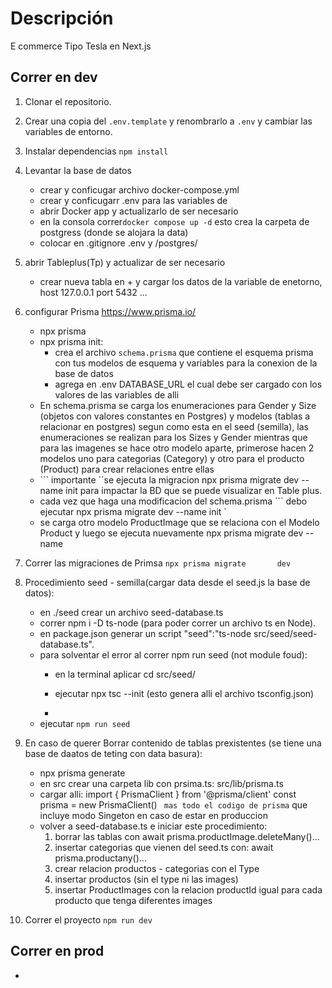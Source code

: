 # Descripción

E commerce Tipo Tesla en Next.js



## Correr en dev


1. Clonar el repositorio.
2. Crear una copia del ```.env.template``` y renombrarlo a ```.env``` y cambiar las variables de entorno.
3. Instalar dependencias ```npm install```
4. Levantar la base de datos 
    - crear y conficugar archivo  docker-compose.yml
    - crear y conficugarr .env para las variables de 
    - abrir Docker app y actualizarlo de ser necesario
    -  en la consola correr```docker compose up -d```
           esto crea la carpeta de postgress (donde se alojara la data)
    - colocar en .gitignore .env y /postgres/
5. abrir Tableplus(Tp)  y actualizar de ser necesario
    - crear nueva tabla  en + y cargar los datos de la variable de enetorno, host 127.0.0.1 port 5432 ...
6. configurar Prisma https://www.prisma.io/
    - npx prisma
    - npx prisma init: 
        - crea el archivo ```schema.prisma``` que contiene el esquema prisma con tus modelos de esquema y variables para la conexion de la base de datos
        - agrega en .env DATABASE_URL el cual debe ser cargado con los valores de las variables de alli
    -  En schema.prisma se carga los enumeraciones para Gender y Size (objetos con valores constantes  en Postgres) y modelos (tablas a relacionar en postgres) segun como esta en el seed (semilla), las enumeraciones se realizan para los Sizes y Gender mientras que para las imagenes se hace otro modelo aparte, primerose hacen 2 modelos uno para categorias (Category) y otro para el producto (Product) para crear relaciones entre ellas
    - ``` importante ``se ejecuta la migracion npx prisma migrate dev --name init para impactar la BD que se puede visualizar en Table plus.
    - cada vez que haga una modificacion del schema.prisma 
     ``` debo ejecutar npx prisma migrate dev --name init `
    - se carga otro modelo ProductImage que se relaciona con el Modelo  Product y luego se ejecuta nuevamente 
    npx prisma migrate dev --name 
7. Correr las migraciones  de Primsa ```npx prisma migrate      
   dev```
8. Procedimiento seed - semilla(cargar data desde el seed.js la 
   base de datos):
    - en ./seed crear un archivo seed-database.ts
    - correr npm i -D ts-node (para poder correr un archivo ts en Node).
    - en package.json generar un script "seed":"ts-node src/seed/seed-database.ts".
    - para solventar el error al correr npm run seed (not module foud):
        - en la terminal aplicar cd src/seed/
        - ejecutar npx tsc --init (esto genera alli  el archivo tsconfig.json)

        - 
    - ejecutar ```npm run seed```
9. En caso de querer Borrar contenido de tablas prexistentes
   (se tiene una base de daatos de teting con data basura):
    - npx prisma generate
    - en src crear una carpeta lib con  prsima.ts: src/lib/prisma.ts
    - cargar alli:
         import { PrismaClient } from '@prisma/client'
         const prisma = new PrismaClient()
         ``` mas todo el codigo de prisma```
         que incluye modo Singeton en caso de estar en produccion
    - volver a seed-database.ts e iniciar este procedimiento:
        1. borrar las tablas con  await prisma.productImage.deleteMany()...
        2. insertar categorias que vienen del seed.ts con:  await prisma.productany()...
        3. crear relacion productos -  categorias con el Type
        4. insertar productos (sin el type ni las images)
        5. insertar ProductImages con la relacion productId igual para cada producto que tenga diferentes images



10. Correr el proyecto ```npm run dev```




## Correr en prod
-